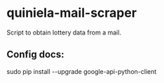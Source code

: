 # quiniela-mail-scraper
Script to obtain  lottery data from a mail.

## Config docs:
sudo pip install --upgrade google-api-python-client
